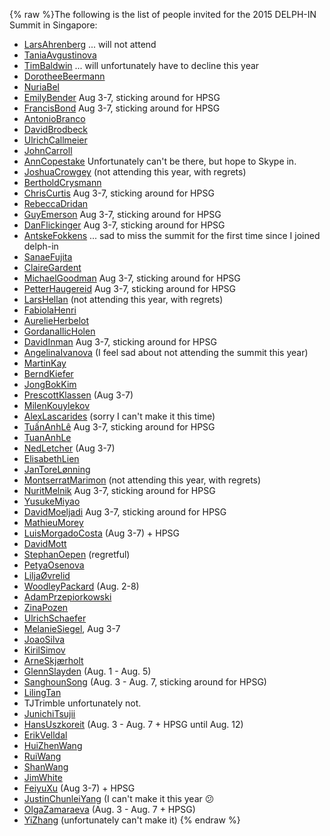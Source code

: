 {% raw %}The following is the list of people invited for the 2015 DELPH-IN Summit
in Singapore:

- [LarsAhrenberg](/LarsAhrenberg) ... will not attend
- [TaniaAvgustinova](../TaniaAvgustinova)
- [TimBaldwin](../TimBaldwin) ... will unfortunately have to decline this
year
- [DorotheeBeermann](/DorotheeBeermann)
- [NuriaBel](/NuriaBel)
- [EmilyBender](../EmilyBender) Aug 3-7, sticking around for HPSG
- [FrancisBond](../FrancisBond) Aug 3-7, sticking around for HPSG
- [AntonioBranco](../AntonioBranco)
- [DavidBrodbeck](/DavidBrodbeck)
- [UlrichCallmeier](/UlrichCallmeier)
- [JohnCarroll](../JohnCarroll)
- [AnnCopestake](../AnnCopestake) Unfortunately can't be there, but hope
to Skype in.
- [JoshuaCrowgey](../JoshuaCrowgey) (not attending this year, with
regrets)
- [BertholdCrysmann](../BertholdCrysmann)
- [ChrisCurtis](../ChrisCurtis) Aug 3-7, sticking around for HPSG
- [RebeccaDridan](../RebeccaDridan)
- [GuyEmerson](../GuyEmerson) Aug 3-7, sticking around for HPSG
- [DanFlickinger](../DanFlickinger) Aug 3-7, sticking around for HPSG
- [AntskeFokkens](../AntskeFokkens) ... sad to miss the summit for the
first time since I joined delph-in
- [SanaeFujita](/SanaeFujita)
- [ClaireGardent](/ClaireGardent)
- [MichaelGoodman](../MichaelGoodman) Aug 3-7, sticking around for HPSG
- [PetterHaugereid](../PetterHaugereid) Aug 3-7, sticking around for HPSG
- [LarsHellan](/LarsHellan) (not attending this year, with regrets)
- [FabiolaHenri](/FabiolaHenri)
- [AurelieHerbelot](/AurelieHerbelot)
- [GordanaIlicHolen](/GordanaIlicHolen)
- [DavidInman](/DavidInman) Aug 3-7, sticking around for HPSG
- [AngelinaIvanova](../AngelinaIvanova) (I feel sad about not attending
the summit this year)
- [MartinKay](/MartinKay)
- [BerndKiefer](../BerndKiefer)
- [JongBokKim](../JongBokKim)
- [PrescottKlassen](/PrescottKlassen) (Aug 3-7)
- [MilenKouylekov](/MilenKouylekov)
- [AlexLascarides](../AlexLascarides) (sorry I can't make it this time)
- [TuấnAnhLê](/Tu%E1%BA%A5nAnhL%C3%AA) Aug 3-7, sticking around for
HPSG
- [TuanAnhLe](../TuanAnhLe)
- [NedLetcher](../NedLetcher) (Aug 3-7)
- [ElisabethLien](/ElisabethLien)
- [JanToreLønning](/JanToreL%C3%B8nning)
- [MontserratMarimon](/MontserratMarimon) (not attending this year,
with regrets)
- [NuritMelnik](../NuritMelnik) Aug 3-7, sticking around for HPSG
- [YusukeMiyao](/YusukeMiyao)
- [DavidMoeljadi](../DavidMoeljadi) Aug 3-7, sticking around for HPSG
- [MathieuMorey](/MathieuMorey)
- [LuisMorgadoCosta](../LuisMorgadoCosta) (Aug 3-7) + HPSG
- [DavidMott](../DavidMott)
- [StephanOepen](../StephanOepen) (regretful)
- [PetyaOsenova](../PetyaOsenova)
- [LiljaØvrelid](/Lilja%C3%98vrelid)
- [WoodleyPackard](/WoodleyPackard) (Aug. 2-8)
- [AdamPrzepiorkowski](/AdamPrzepiorkowski)
- [ZinaPozen](../ZinaPozen)
- [UlrichSchaefer](../UlrichSchaefer)
- [MelanieSiegel](/MelanieSiegel), Aug 3-7
- [JoaoSilva](../JoaoSilva)
- [KirilSimov](/KirilSimov)
- [ArneSkjærholt](/ArneSkj%C3%A6rholt)
- [GlennSlayden](../GlennSlayden) (Aug. 1 - Aug. 5)
- [SanghounSong](../SanghounSong) (Aug. 3 - Aug. 7, sticking around for
HPSG)
- [LilingTan](../LilingTan)
- TJTrimble unfortunately not.
- [JunichiTsujii](/JunichiTsujii)
- [HansUszkoreit](../HansUszkoreit) (Aug. 3 - Aug. 7 + HPSG until
Aug. 12)
- [ErikVelldal](../ErikVelldal)
- [HuiZhenWang](../HuiZhenWang)
- [RuiWang](/RuiWang)
- [ShanWang](../ShanWang)
- [JimWhite](../JimWhite)
- [FeiyuXu](../FeiyuXu) (Aug 3-7) + HPSG
- [JustinChunleiYang](../JustinChunleiYang) (I can't make it this year
:confused:
- [OlgaZamaraeva](../OlgaZamaraeva) (Aug. 3 - Aug. 7 + HPSG)
- [YiZhang](../YiZhang) (unfortunately can't make it)
<update date omitted for speed>{% endraw %}